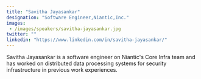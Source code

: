 ```yaml
---
title: "Savitha Jayasankar"
designation: "Software Engineer,Niantic,Inc."
images: 
 - /images/speakers/savitha-jayasankar.jpg
twitter: ""
linkedin: "https://www.linkedin.com/in/savitha-jayasankar/"
---
```


Savitha Jayasankar is a software engineer on Niantic's Core Infra team and has worked on distributed data processing systems for security infrastructure in previous work experiences.